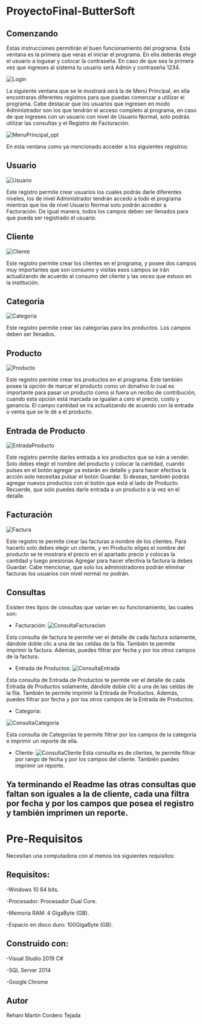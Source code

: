 # ProyectoFinal-ButterSoft
## Comenzando
Estas instrucciones permitirán el buen funcionamiento del programa. Esta ventana es la primera que veras el iniciar el programa. En ella 
deberás elegir el usuario a loguear y colocar la contraseña. En caso de que sea la primera vez que ingreses al sistema tu usuario será Admin
y contraseña 1234.


![Login](https://user-images.githubusercontent.com/54560358/69479993-023ff900-0dda-11ea-908f-a481dfb08c8f.JPG)

La siguiente ventana que se le mostrará será la de Menú Principal, en ella encontraras diferentes registros para que puedas comenzar a utilizar el programa. Cabe destacar que los usuarios que ingresen en modo Administrador son los que tendrán el acceso completo al programa, en caso de que ingreses con un usuario con nivel de Usuario Normal, solo podrás utilizar las consultas y el Registro de Facturación.

![MenuPrincipal_opt](https://user-images.githubusercontent.com/54560358/69480267-6bc10700-0ddc-11ea-9e6f-3915d9795a8e.jpg)

En esta ventana como ya mencionado acceder a los siguientes registros:

## Usuario

![Usuario](https://user-images.githubusercontent.com/54560358/69480389-61ebd380-0ddd-11ea-80f9-445a439be847.JPG)

Este registro permite crear usuarios los cuales podrás darle diferentes niveles, los de nivel Administrador tendrán accedo a todo el programa mientras que los de nivel Usuario Normal solo podrán acceder a Facturación. De igual manera, todos los campos deben ser llenados para que pueda ser registrado el usuario.

## Cliente

![Cliente](https://user-images.githubusercontent.com/54560358/69480595-25b97280-0ddf-11ea-84eb-e0959753d893.JPG)

Este registro permite crear los clientes en el programa, y posee dos campos muy importantes que son consumo y visitas esos campos se irán actualizando de acuerdo al consumo del cliente y las veces que estuvo en la institución.

## Categoria

![Categoria](https://user-images.githubusercontent.com/54560358/69480791-ee4bc580-0de0-11ea-942b-8a45788052a8.JPG)


Este registro permite crear las categorías para los productos. Los campos deben ser llenados.

## Producto
![Producto](https://user-images.githubusercontent.com/54560358/69480677-1129aa00-0de0-11ea-8b86-650c1a4a9e3b.JPG)

Este registro permite crear los productos en el programa. Este también posee la opción de marcar el producto como un donativo lo cual es importante para pasar un producto como si fuera un recibo de contribución, cuando esta opción está marcada se igualan a cero el precio, costo y ganancia. El campo cantidad se ira actualizando de acuerdo con la entrada o venta que se le dé a el producto.

## Entrada de Producto

![EntradaProducto](https://user-images.githubusercontent.com/54560358/69480827-539fb680-0de1-11ea-9d82-71ba686cfc27.JPG)

Este registro permite darles entrada a los productos que se irán a vender. Solo debes elegir el nombre del producto y colocar la cantidad, cuando pulses en el botón agregar ya estarán en detalle y para hacer efectiva la acción solo necesitas pulsar el botón Guardar. Si deseas, también podrás agregar nuevos productos con el botón que está al lado de Producto.
Recuerde, que solo puedes darle entrada a un producto a la vez en el detalle.

## Facturación

![Factura](https://user-images.githubusercontent.com/54560358/69480979-38ce4180-0de3-11ea-9bd3-11262db9f114.JPG)

Este registro te permite crear las facturas a nombre de los clientes. Para hacerlo solo debes elegir un cliente, y en Producto eliges el nombre del producto se te mostrara el precio en el apartado precio y colocas la cantidad y luego presionas Agregar para hacer efectiva la factura la debes Guardar.
Cabe mencionar, que solo los administradores podrán eliminar facturas los usuarios con nivel normal no podrán.

## Consultas
Existen tres tipos de consultas que varían en su funcionamiento, las cuales son:

- Facturación:
![ConsultaFacturacion](https://user-images.githubusercontent.com/54560358/69482644-74bdd280-0df4-11ea-9cd1-87a14cbf02b4.JPG)

Esta consulta de factura te permite ver el detalle de cada factura solamente, dándole doble clic a una de las celdas de la fila. También te permite imprimir la factura. Además, puedes filtrar por fecha y por los otros campos de la factura.

- Entrada de Productos:
![ConsultaEntrada](https://user-images.githubusercontent.com/54560358/69482695-f57cce80-0df4-11ea-8d1f-555866e5535e.JPG)

Esta consulta de Entrada de Productos te permite ver el detalle de cada Entrada de Productos solamente, dándole doble clic a una de las celdas de la fila. También te permite imprimir la Entrada de Productos. Además, puedes filtrar por fecha y por los otros campos de la Entrada de Productos.


- Categoria:



![ConsultaCategoria](https://user-images.githubusercontent.com/54560358/69483523-a2a81480-0dfe-11ea-9e33-21f0776c4c41.JPG)



Esta consulta de Categorías te permite filtrar por los campos de la categoría e imprimir un reporte de ella.
 
 - Cliente:
![ConsultaCliente](https://user-images.githubusercontent.com/54560358/69483561-3679e080-0dff-11ea-9f48-a89207f9381e.JPG)
Esta consulta es de clientes, te permite filtrar por rango de fecha y por los campos del cliente. También puedes imprimir un reporte.

## Ya terminando el Readme las otras consultas que faltan son iguales a la de cliente, cada una filtra por fecha y por los campos que posea el registro y también imprimen un reporte.

# Pre-Requisitos
Necesitan una computadora con al menos los siguientes requisitos:

## Requisitos:
 -Windows 10 64 bits.

-Procesador: Procesador Dual Core.

-Memoria RAM: 4 GigaByte (GB).

-Espacio en disco duro: 100GigaByte (GB).
 
## Construido con:
-Visual Studio 2019 C#

-SQL Server 2014

-Google Chrome

## Autor
Rehani Martin Cordero Tejada
